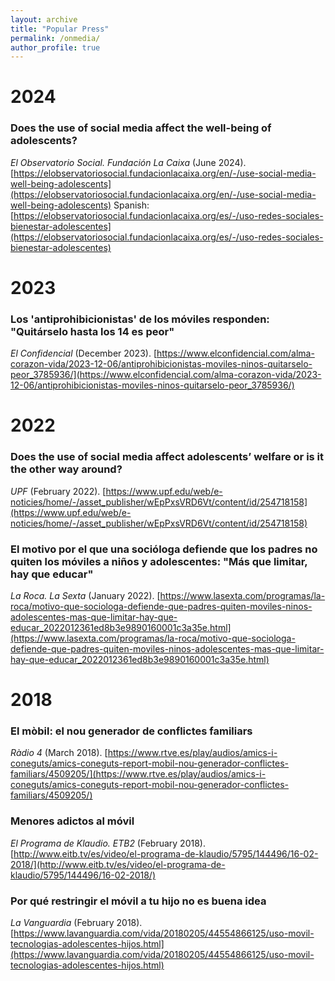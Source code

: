 ```yaml
---
layout: archive
title: "Popular Press"
permalink: /onmedia/
author_profile: true
---
```


# 2024
### Does the use of social media affect the well-being of adolescents?
<i> El Observatorio Social. Fundación La Caixa</i> (June 2024).
[https://elobservatoriosocial.fundacionlacaixa.org/en/-/use-social-media-well-being-adolescents](https://elobservatoriosocial.fundacionlacaixa.org/en/-/use-social-media-well-being-adolescents)
Spanish: [https://elobservatoriosocial.fundacionlacaixa.org/es/-/uso-redes-sociales-bienestar-adolescentes](https://elobservatoriosocial.fundacionlacaixa.org/es/-/uso-redes-sociales-bienestar-adolescentes)

# 2023
### Los 'antiprohibicionistas' de los móviles responden: "Quitárselo hasta los 14 es peor" 
<i>El Confidencial</i> (December 2023). 
[https://www.elconfidencial.com/alma-corazon-vida/2023-12-06/antiprohibicionistas-moviles-ninos-quitarselo-peor_3785936/](https://www.elconfidencial.com/alma-corazon-vida/2023-12-06/antiprohibicionistas-moviles-ninos-quitarselo-peor_3785936/)


# 2022
### Does the use of social media affect adolescents’ welfare or is it the other way around?
<i>UPF</i> (February 2022).
[https://www.upf.edu/web/e-noticies/home/-/asset_publisher/wEpPxsVRD6Vt/content/id/254718158](https://www.upf.edu/web/e-noticies/home/-/asset_publisher/wEpPxsVRD6Vt/content/id/254718158)

### El motivo por el que una socióloga defiende que los padres no quiten los móviles a niños y adolescentes: "Más que limitar, hay que educar"
<i>La Roca. La Sexta</i> (January 2022).
[https://www.lasexta.com/programas/la-roca/motivo-que-sociologa-defiende-que-padres-quiten-moviles-ninos-adolescentes-mas-que-limitar-hay-que-educar_2022012361ed8b3e9890160001c3a35e.html](https://www.lasexta.com/programas/la-roca/motivo-que-sociologa-defiende-que-padres-quiten-moviles-ninos-adolescentes-mas-que-limitar-hay-que-educar_2022012361ed8b3e9890160001c3a35e.html)


# 2018
### El mòbil: el nou generador de conflictes familiars
<i>Ràdio 4</i> (March 2018).
[https://www.rtve.es/play/audios/amics-i-coneguts/amics-coneguts-report-mobil-nou-generador-conflictes-familiars/4509205/](https://www.rtve.es/play/audios/amics-i-coneguts/amics-coneguts-report-mobil-nou-generador-conflictes-familiars/4509205/)

### Menores adictos al móvil
<i>El Programa de Klaudio. ETB2</i> (February 2018).
[http://www.eitb.tv/es/video/el-programa-de-klaudio/5795/144496/16-02-2018/](http://www.eitb.tv/es/video/el-programa-de-klaudio/5795/144496/16-02-2018/)

### Por qué restringir el móvil a tu hijo no es buena idea
<i>La Vanguardia</i> (February 2018).
[https://www.lavanguardia.com/vida/20180205/44554866125/uso-movil-tecnologias-adolescentes-hijos.html](https://www.lavanguardia.com/vida/20180205/44554866125/uso-movil-tecnologias-adolescentes-hijos.html)
